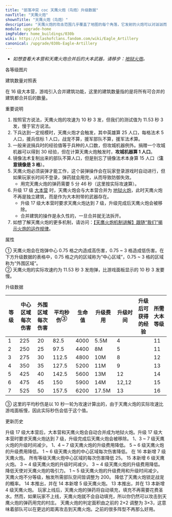 ```yaml
---
title: "部落冲突 coc 天鹰火炮（鸟炮）升级数据"
navTitle: "天鹰火炮"
shownTitle: "天鹰火炮（鸟炮）"
description: "天鹰火炮的攻击范围几乎覆盖了地图的每个角落，它发射的火炮可以对汹汹而来的敌方部队造成溅射伤害。然而，只有大规模的部队才会触发天鹰火炮。"
module: upgrade-home
imgFolder: home_buildings/030b
wiki: https://clashofclans.fandom.com/wiki/Eagle_Artillery
canonical: /upgrade/030b-Eagle-Artillery
---
```


- *如想查看大本营和天鹰火炮合并后的大本武器，请移步：[地狱火炮](/upgrade/0315-Inferno-Artillery)。*

<UnitInfo :folder="$frontmatter.imgFolder" imgSrc="Eagle_Artillery7_info.png" :imgAlt="$frontmatter.navTitle" :description="$frontmatter.description" />

<SmallTitle>各等级图片</SmallTitle>

<Panel>
    <UnitImgGroup title="日常状态" :folder="$frontmatter.imgFolder">
        <UnitImg imgTitle="1 级" imgSrc="Eagle_Artillery1.png" />
        <UnitImg imgTitle="2 级" imgSrc="Eagle_Artillery2.png" />
        <UnitImg imgTitle="3 级" imgSrc="Eagle_Artillery3.png" />
        <UnitImg imgTitle="4 级" imgSrc="Eagle_Artillery4.png" />
        <UnitImg imgTitle="5 级" imgSrc="Eagle_Artillery5.png" />
        <UnitImg imgTitle="6 级" imgSrc="Eagle_Artillery6.png" />
        <UnitImg imgTitle="7 级" imgSrc="Eagle_Artillery7.png" imgHd="Eagle_Artillery7_hd.png" />
    </UnitImgGroup>
    <UnitImgGroup title="发射中" :folder="$frontmatter.imgFolder">
        <UnitImg imgTitle="1 级" imgSrc="Eagle_Artillery1_Active.png" />
        <UnitImg imgTitle="2 级" imgSrc="Eagle_Artillery2_Active.png" />
        <UnitImg imgTitle="3 级" imgSrc="Eagle_Artillery3_Active.png" />
        <UnitImg imgTitle="4 级" imgSrc="Eagle_Artillery4_Active.png" />
        <UnitImg imgTitle="5 级" imgSrc="Eagle_Artillery5_Active.png" />
        <UnitImg imgTitle="6 级" imgSrc="Eagle_Artillery6_Active.png" />
        <UnitImg imgTitle="7 级" imgSrc="Eagle_Artillery7_Active.png" />
    </UnitImgGroup>
        <UnitImgGroup title="无弹药" :folder="$frontmatter.imgFolder">
        <UnitImg imgTitle="1 级" imgSrc="Eagle_Artillery1_Unloaded.png" />
        <UnitImg imgTitle="2 级" imgSrc="Eagle_Artillery2_Unloaded.png" />
        <UnitImg imgTitle="3 级" imgSrc="Eagle_Artillery3_Unloaded.png" />
        <UnitImg imgTitle="4 级" imgSrc="Eagle_Artillery4_Unloaded.png" />
        <UnitImg imgTitle="5 级" imgSrc="Eagle_Artillery5_Unloaded.png" />
        <UnitImg imgTitle="6 级" imgSrc="Eagle_Artillery6_Unloaded.png" />
        <UnitImg imgTitle="7 级" imgSrc="Eagle_Artillery7_Unloaded.png" />
    </UnitImgGroup>
</Panel>

<SmallTitle>建筑数量对照表</SmallTitle>

<BuildingNum>
    <BuildingNumRow title="大本等级" num="1 - 10, 11 - 16, 17" />
    <BuildingNumRow title="建筑数量" num="     0,       1,  0" />
</BuildingNum>

在 16 级大本营，游戏引入合并建筑功能，这里的建筑数量指的是将所有可合并的建筑都合并后的数量。

<SmallTitle>重要说明</SmallTitle>

1. 按照官方说法，天鹰火炮的攻速为 10 秒 3 发，但我们的测试值为 11.53 秒 3 发，慢于官方说法。
2. 下兵达到一定规模时，天鹰火炮才会触发，其中英雄算 25 人口，每格法术 5 人口，援兵信标 1 人口，战宠不算，援军部队不算，援军法术算。
3. 一般来说捐兵时的经验值等于兵种的人口数，但攻城机器例外。捐赠一个攻城机器可以得到 30 经验，但在计算天鹰火炮触发时，**攻城机器算 1 人口**。
4. 镜像法术复制出来的部队不算人口，但是别忘了镜像法术本身算 15 人口（**注意镜像是 3 格**）。
5. 天鹰火炮必须装弹才能工作，这个装弹操作会在玩家登录游戏时自动进行，但如果玩家长时间不登录，弹药就会用完，从而导致防御失效。
    - 用完天鹰火炮的弹药需要 5 分 46 秒（这里按实际攻速算）。
6. 升级 17 级 [大本营](/upgrade/0400-Town-Hall) 时，天鹰火炮会与大本营合并为 [地狱火炮](/upgrade/0315-Inferno-Artillery)，此时天鹰火炮不再是独立建筑，而是作为大本附带的武器存在。
    - 升级 17 级大本营时要求天鹰火炮达到 7 级，升级完成后天鹰火炮会被移除。
    - 合并建筑的操作是永久性的，一旦合并就无法拆开。
7. 如想了解天鹰火炮的更多机制，请访问：[【天鹰火炮机制讲解】跟随“我们”揭示火炮的运作规律](/p/2140)。

<SmallTitle>属性</SmallTitle>

<UnitProperties>
    <UnitProperty pKey="占地面积" pValue="4×4" />
    <UnitProperty pKey="判定面积" pValue="3×3" :isJudgeSquare="true" />
    <UnitProperty pKey="伤害类型" pValue="范围伤害<sup>①</sup>" />
    <UnitProperty pKey="攻击的目标" pValue="地面和空中目标" />
    <UnitProperty pKey="射程" pValue="7 ~ 50 格" />
    <UnitProperty pKey="攻速" pValue="11.53 秒一轮<sup>②</sup>" />
    <UnitProperty pKey="触发所需的人口数" pValue="200" />
    <UnitProperty pKey="弹药数量" pValue="90" />
    <UnitProperty pKey="触发后的攻击延迟" pValue="1.25 秒" />
    <UnitProperty pKey="击退距离" pValue="0.5 格" />
</UnitProperties>

① 天鹰火炮会在炮弹中心 0.75 格之内造成高伤害，0.75 ~ 3 格造成低伤害。在下方升级数据的表格中，0.75 格之内的区域称为“中心区域”，0.75 ~ 3 格的区域称为“外围区域”。<br>
② 天鹰火炮的实际攻速约为 11.53 秒 3 发炮弹，比游戏面板显示的 10 秒 3 发要慢。

<SmallTitle>升级数据</SmallTitle>

<script setup>
const tableExtraInfo = [
    {
        "column": 5,
        "type": "cost",
        "gpClass": "building",
        "icon": "Gold"
    },
    {
        "column": 6,
        "type": "time",
        "gpClass": "building"
    },
    {
        "column": 7,
        "type": "exp",
        "icon": "Exp"
    }
];
</script>

<UnitTable :tableExtraInfo="tableExtraInfo">

| 等级 |中心区域<br>每次伤害|外围区域<br>每次伤害|平均秒伤<sup>③</sup>| 生命值 | 升级费用 | 升级时间 |升级后可<br>获得的经验| 所需<br>大本等级 |
| ---- |       ---        |        ---        |         ---       |   ---  |   ---   |   ----  |        ---          |      ----      |
|   1  |       225        |         20        |        82.5       |  4000  |  5.5M   |   4     |                     |       11       |
|   2  |       250        |         25        |        97.5       |  4400  |    8M   |   5     |                     |       11       |
|   3  |       275        |         30        |       112.5       |  4800  |   10M   |   8     |                     |       12       |
|   4  |       350        |         35        |       127.5       |  5200  |   11M   |   9     |                     |       13       |
|   5  |       425        |         40        |       142.5       |  5600  |   13M   |  12     |                     |       14       |
|   6  |       475        |         45        |       150         |  5900  |   14M   |  12,12  |                     |       15       |
|   7  |       525        |         50        |       157.5       |  6200  | 17.5M   |  13     |                     |       16       |
</UnitTable>

③ 这里的平均秒伤是以 10 秒一轮为攻速计算出的，由于天鹰火炮的实际攻速比游戏面板慢，因此实际秒伤会低于这个值。

<SmallTitle>更新历史</SmallTitle>

<Timeline>
    <TimelineItem date="2024/11/25">
        <TimelineRow>升级 17 级大本营后，大本营和天鹰火炮会自动合并成为地狱火炮。升级 17 级大本营时要求天鹰火炮达到 7 级，升级完成后天鹰火炮会被移除。</TimelineRow>
        <TimelineRow>1、3 ~ 7 级天鹰火炮的升级时间减少。</TimelineRow>
        <TimelineRow>1、4 ~ 7 级天鹰火炮的升级费用降低。</TimelineRow>
    </TimelineItem>
    <TimelineItem date="2024/06/18">
        <TimelineRow>5 ~ 6 级天鹰火炮的升级费用降低。</TimelineRow>
    </TimelineItem>
    <TimelineItem date="2024/06/03">
        <TimelineRow>1 ~ 6 级天鹰火炮的中心区域每次伤害降低。</TimelineRow>
    </TimelineItem>
    <TimelineItem date="2024/04/17">
        <TimelineRow>在 16 本新增 7 级天鹰火炮。</TimelineRow>
    </TimelineItem>
    <TimelineItem date="2023/09/28">
        <TimelineRow>所有等级天鹰火炮中心区域的每次伤害降低 25。</TimelineRow>
    </TimelineItem>
    <TimelineItem date="2023/06/12">
        <TimelineRow>15 本新增 6 级天鹰火炮。</TimelineRow>
        <TimelineRow>3 ~ 4 级天鹰火炮的升级时间减少。</TimelineRow>
        <TimelineRow>3 ~ 4 级天鹰火炮的升级费用降低。</TimelineRow>
        <TimelineRow>降低天使对天鹰火炮的吸引力。</TimelineRow>
    </TimelineItem>
    <TimelineItem date="2022/10/10">
        <TimelineRow>1 ~ 5 级天鹰火炮的升级费用和升级时间减少。</TimelineRow>
    </TimelineItem>
    <TimelineItem date="2022/06/27">
        <TimelineRow>天鹰火炮不分等级，触发所需部队空间皆调整为 200。</TimelineRow>
    </TimelineItem>
    <TimelineItem date="2021/04/29">
        <TimelineRow>降低了天鹰火炮锁定战宠的概率。</TimelineRow>
    </TimelineItem>
    <TimelineItem date="2021/04/12">
        <TimelineRow>14 本推出，并在 14 本新增 5 级天鹰火炮。</TimelineRow>
    </TimelineItem>
    <TimelineItem date="2019/12/09">
        <TimelineRow>13 本推出，并在 13 本新增 4 级天鹰火炮。</TimelineRow>
    </TimelineItem>
        <TimelineItem date="2019/04/02">
        <TimelineRow>玩家上线后，天鹰火炮的弹药将自动填充，填充不再需要花费圣水。然而，如果玩家不上线，天鹰火炮就不会自动填充，所以你仍然可以攻击到天鹰火炮的弹药用完的村庄。</TimelineRow>
    </TimelineItem>
        <TimelineItem date="2019/02/22">
        <TimelineRow>天鹰火炮的判定面积由之前的 2×2 调整为 3×3，这意味着部队可以在更远的距离攻击到天鹰火炮。之前的很多阵型不再那么好用。</TimelineRow>
    </TimelineItem>    
    <TimelineItem :historyBottom="true" />
</Timeline>